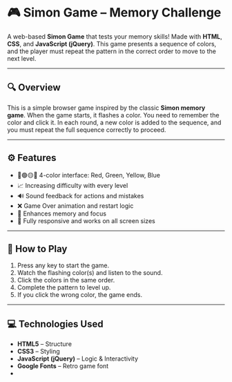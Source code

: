 # 🎮 Simon Game – Memory Challenge

A web-based **Simon Game** that tests your memory skills! Made with **HTML**, **CSS**, and **JavaScript (jQuery)**. This game presents a sequence of colors, and the player must repeat the pattern in the correct order to move to the next level.

---

## 🔍 Overview

This is a simple browser game inspired by the classic **Simon memory game**. When the game starts, it flashes a color. You need to remember the color and click it. In each round, a new color is added to the sequence, and you must repeat the full sequence correctly to proceed.

---

## ⚙️ Features

- 🔴🟢🟡🔵 4-color interface: Red, Green, Yellow, Blue  
- 📈 Increasing difficulty with every level  
- 🔊 Sound feedback for actions and mistakes  
- ❌ Game Over animation and restart logic  
- 🧠 Enhances memory and focus  
- 💯 Fully responsive and works on all screen sizes

---

## 🧠 How to Play

1. Press any key to start the game.
2. Watch the flashing color(s) and listen to the sound.
3. Click the colors in the same order.
4. Complete the pattern to level up.
5. If you click the wrong color, the game ends.

---

## 💻 Technologies Used

- **HTML5** – Structure  
- **CSS3** – Styling  
- **JavaScript (jQuery)** – Logic & Interactivity  
- **Google Fonts** – Retro game font
- 
